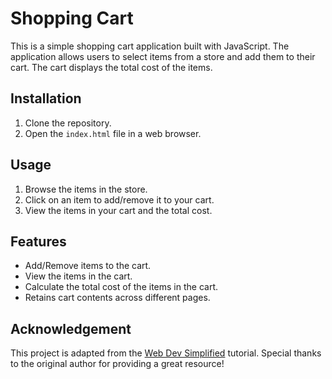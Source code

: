 # Shopping Cart

This is a simple shopping cart application built with JavaScript. The application allows users to select items from a store and add them to their cart. The cart displays the total cost of the items.

## Installation

1. Clone the repository.
2. Open the `index.html` file in a web browser.

## Usage

1. Browse the items in the store.
2. Click on an item to add/remove it to your cart.
3. View the items in your cart and the total cost.

## Features

- Add/Remove items to the cart.
- View the items in the cart.
- Calculate the total cost of the items in the cart.
- Retains cart contents across different pages.

## Acknowledgement

This project is adapted from the [Web Dev Simplified](https://javascriptsimplified.com/) tutorial. Special thanks to the original author for providing a great resource!
